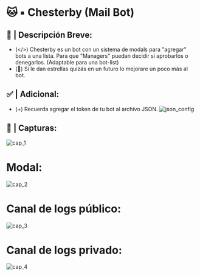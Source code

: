 # 🐱 ▪︎ Chesterby (Mail Bot)
## 📄 | Descripción Breve:
- (</>) Chesterby es un bot con un sistema de modals para "agregar" bots a una lista. Para que "Managers" puedan decidir si aprobarlos o denegarlos. (Adaptable para una bot-list)
- (🌟) Si le dan estrellas quizás en un futuro lo mejorare un poco más al bot.
## ✅️ | Adicional:
- (+) Recuerda agregar el token de tu bot al archivo JSON.
![json_config](https://media.discordapp.net/attachments/1037465884769386538/1062898287859998750/Screenshot_20230111-215801_Chrome.jpg)
## 💎 | Capturas:
![cap_1](https://media.discordapp.net/attachments/1037465884769386538/1062855294415282206/Screenshot_20230111-190612_Discord.jpg)
# Modal:
![cap_2](https://media.discordapp.net/attachments/1037465884769386538/1062855294176198776/Screenshot_20230111-190449_Discord.jpg)
# Canal de logs público:
![cap_3](https://media.discordapp.net/attachments/1037465884769386538/1062855293970690108/Screenshot_20230111-190629_Discord.jpg)
# Canal de logs privado:
![cap_4](https://media.discordapp.net/attachments/1037465884769386538/1062855293735804938/Screenshot_20230111-190646_Discord.jpg)

